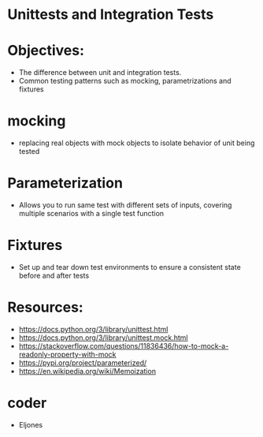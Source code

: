 # Unittests and Integration Tests

# Objectives:
- The difference between unit and integration tests.
- Common testing patterns such as mocking, parametrizations and fixtures

# mocking
- replacing real objects with mock objects to isolate behavior of unit being tested
# Parameterization
- Allows you to run same test with different sets of inputs, covering multiple scenarios with a single test function
# Fixtures
- Set up and tear down test environments to ensure a consistent state before and after tests

# Resources:
- https://docs.python.org/3/library/unittest.html
- https://docs.python.org/3/library/unittest.mock.html
- https://stackoverflow.com/questions/11836436/how-to-mock-a-readonly-property-with-mock
- https://pypi.org/project/parameterized/
- https://en.wikipedia.org/wiki/Memoization

# coder
- Eljones

